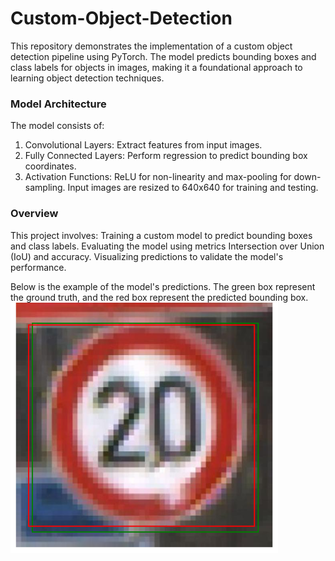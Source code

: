 # Custom-Object-Detection
This repository demonstrates the implementation of a custom object detection pipeline using PyTorch. The model predicts bounding boxes and class labels for objects in images, making it a foundational approach to learning object detection techniques.
### Model Architecture
The model consists of:
1. Convolutional Layers: Extract features from input images.
2. Fully Connected Layers: Perform regression to predict bounding box coordinates.
3. Activation Functions: ReLU for non-linearity and max-pooling for down-sampling.
Input images are resized to 640x640 for training and testing.

### Overview
This project involves:
Training a custom model to predict bounding boxes and class labels.
Evaluating the model using metrics Intersection over Union (IoU) and accuracy.
Visualizing predictions to validate the model's performance.

Below is the example of the model's predictions. The green box represent the ground truth, and the red box represent the predicted bounding box.
![Prediction](1.PNG)


